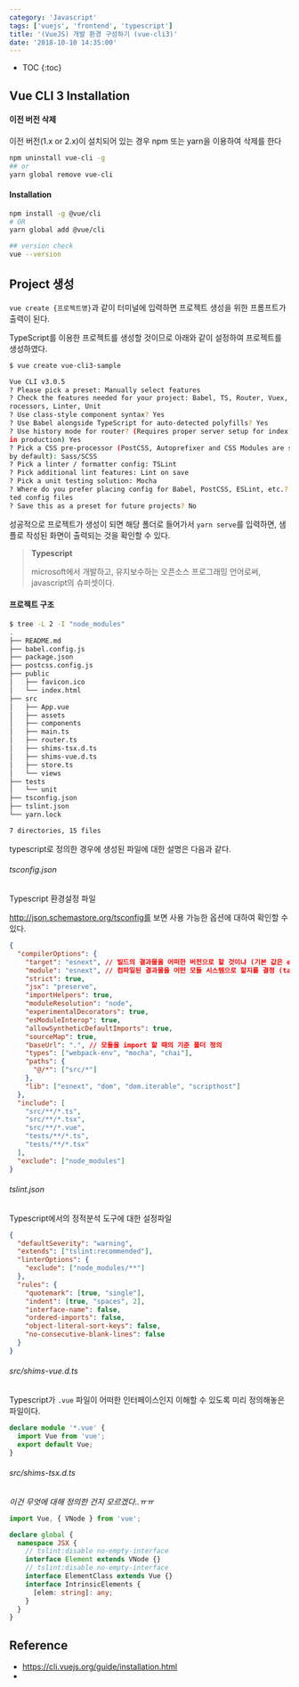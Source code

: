 ```yaml
---
category: 'Javascript'
tags: ['vuejs', 'frontend', 'typescript']
title: '(VueJS) 개발 환경 구성하기 (vue-cli3)'
date: '2018-10-10 14:35:00'
---
```


- TOC
  {:toc}

## Vue CLI 3 Installation

#### 이전 버전 삭제

이전 버전(1.x or 2.x)이 설치되어 있는 경우 npm 또는 yarn을 이용하여 삭제를 한다

```bash
npm uninstall vue-cli -g
## or
yarn global remove vue-cli
```

#### Installation

```bash
npm install -g @vue/cli
# OR
yarn global add @vue/cli

## version check
vue --version
```

## Project 생성

`vue create {프로젝트명}`과 같이 터미널에 입력하면 프로젝트 생성을 위한 프롬프트가 출력이 된다.

TypeScript를 이용한 프로젝트를 생성할 것이므로 아래와 같이 설정하여 프로젝트를 생성하였다.

```bash
$ vue create vue-cli3-sample

Vue CLI v3.0.5
? Please pick a preset: Manually select features
? Check the features needed for your project: Babel, TS, Router, Vuex, CSS Pre-p
rocessors, Linter, Unit
? Use class-style component syntax? Yes
? Use Babel alongside TypeScript for auto-detected polyfills? Yes
? Use history mode for router? (Requires proper server setup for index fallback
in production) Yes
? Pick a CSS pre-processor (PostCSS, Autoprefixer and CSS Modules are supported
by default): Sass/SCSS
? Pick a linter / formatter config: TSLint
? Pick additional lint features: Lint on save
? Pick a unit testing solution: Mocha
? Where do you prefer placing config for Babel, PostCSS, ESLint, etc.? In dedica
ted config files
? Save this as a preset for future projects? No
```

성공적으로 프로젝트가 생성이 되면 해당 폴더로 들어가서 `yarn serve`를 입력하면, 샘플로 작성된 화면이 출력되는 것을 확인할 수 있다.

> **Typescript**
>
> microsoft에서 개발하고, 유지보수하는 오픈소스 프로그래밍 언어로써, javascript의 슈퍼셋이다.

#### 프로젝트 구조

```bash
$ tree -L 2 -I "node_modules"
.
├── README.md
├── babel.config.js
├── package.json
├── postcss.config.js
├── public
│   ├── favicon.ico
│   └── index.html
├── src
│   ├── App.vue
│   ├── assets
│   ├── components
│   ├── main.ts
│   ├── router.ts
│   ├── shims-tsx.d.ts
│   ├── shims-vue.d.ts
│   ├── store.ts
│   └── views
├── tests
│   └── unit
├── tsconfig.json
├── tslint.json
└── yarn.lock

7 directories, 15 files
```

typescript로 정의한 경우에 생성된 파일에 대한 설명은 다음과 같다.

###### tsconfig.json

Typescript 환경설정 파일

http://json.schemastore.org/tsconfig를 보면 사용 가능한 옵션에 대하여 확인할 수 있다.

```json
{
  "compilerOptions": {
    "target": "esnext", // 빌드의 결과물을 어떠한 버전으로 할 것이냐 (기본 값은 es3)
    "module": "esnext", // 컴파일된 결과물을 어떤 모듈 시스템으로 할지를 결정 (target이 es6이면 es6, 그 외에는 commonjs가 기본 값)
    "strict": true,
    "jsx": "preserve",
    "importHelpers": true,
    "moduleResolution": "node",
    "experimentalDecorators": true,
    "esModuleInterop": true,
    "allowSyntheticDefaultImports": true,
    "sourceMap": true,
    "baseUrl": ".", // 모듈을 import 할 때의 기준 폴더 정의
    "types": ["webpack-env", "mocha", "chai"],
    "paths": {
      "@/*": ["src/*"]
    },
    "lib": ["esnext", "dom", "dom.iterable", "scripthost"]
  },
  "include": [
    "src/**/*.ts",
    "src/**/*.tsx",
    "src/**/*.vue",
    "tests/**/*.ts",
    "tests/**/*.tsx"
  ],
  "exclude": ["node_modules"]
}
```

###### tslint.json

Typescript에서의 정적분석 도구에 대한 설정파일

```json
{
  "defaultSeverity": "warning",
  "extends": ["tslint:recommended"],
  "linterOptions": {
    "exclude": ["node_modules/**"]
  },
  "rules": {
    "quotemark": [true, "single"],
    "indent": [true, "spaces", 2],
    "interface-name": false,
    "ordered-imports": false,
    "object-literal-sort-keys": false,
    "no-consecutive-blank-lines": false
  }
}
```

###### src/shims-vue.d.ts

Typescript가 `.vue` 파일이 어떠한 인터페이스인지 이해할 수 있도록 미리 정의해놓은 파일이다.

```typescript
declare module '*.vue' {
  import Vue from 'vue';
  export default Vue;
}
```

###### src/shims-tsx.d.ts

_이건 무엇에 대해 정의한 건지 모르겠다..ㅠㅠ_

```typescript
import Vue, { VNode } from 'vue';

declare global {
  namespace JSX {
    // tslint:disable no-empty-interface
    interface Element extends VNode {}
    // tslint:disable no-empty-interface
    interface ElementClass extends Vue {}
    interface IntrinsicElements {
      [elem: string]: any;
    }
  }
}
```

## Reference

- https://cli.vuejs.org/guide/installation.html
-
